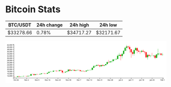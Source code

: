 # Bitcoin Stats

BTC/USDT|24h change|24h high|24h low|
|---|---|---|---|
|$33278.66|0.78%|$34717.27|$32171.67|

<img src="./chart.svg">
